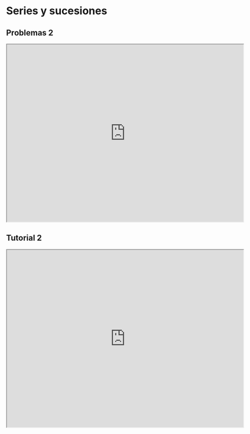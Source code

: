 # Series y sucesiones

## Problemas 2

<iframe src="https://drive.google.com/file/d/14oFSFVXY9iXB7MyXnq92l0QxfLRvzjRc/preview" width="640" height="480" allow="autoplay"></iframe>

## Tutorial 2

<iframe src="https://drive.google.com/file/d/1UwoES7hUlMWiDD-0UAh74jH66Tlk8N6A/preview" width="640" height="480" allow="autoplay"></iframe>
